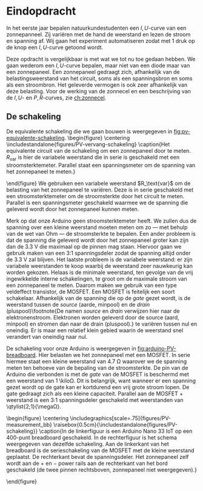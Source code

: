 # Eindopdracht

In het eerste jaar bepalen natuurkundestudenten een $I,U$-curve van een zonnepanneel. Zij variëren met de hand de weerstand en lezen de stroom en spanning af. Wij gaan het experiment automatiseren zodat met 1 druk op de knop een $I,U$-curve getoond wordt. 

Deze opdracht is vergelijkbaar is met wat we tot nu toe gedaan hebben. We gaan wederom een $I,U$-curve bepalen, maar niet van een diode maar van een zonnepaneel. Een zonnepaneel gedraagt zich, afhankelijk van de belastingsweerstand van het circuit, soms als een spanningsbron en soms als een stroombron. Het geleverde vermogen is ook zeer afhankelijk van deze belasting. Voor de werking van de zonnecel en een beschrijving van de $I,U$- en $P,R$-curves, zie [ch:zonnecel](ch:zonnecel).


## De schakeling

De equivalente schakeling die we gaan bouwen is weergegeven in [fig:pv-equivalente-schakeling](fig:pv-equivalente-schakeling).
\begin{figure}
  \centering
  \includestandalone{figures/PV-vervang-schakeling}
  \caption{Het equivalente circuit van de schakeling om een zonnepaneel door te meten. $R_\text{var}$ is hier de variabele weerstand die in serie is geschakeld met een stroomsterktemeter. Parallel staat een spanningsmeter om de spanning van het zonnepaneel te meten.}
  <div id="fig:pv-equivalente-schakeling"></div>
\end{figure}
We gebruiken een variabele weerstand $R_\text{var}$ om de belasting van het zonnepaneel te variëren. Deze is in serie geschakeld met een stroomsterktemeter om de stroomsterkte door het circuit te meten. Parallel is een spanningsmeter geschakeld waarmee we de spanning die geleverd wordt door het zonnepaneel kunnen meten.

Merk op dat onze Arduino geen stroomsterktemeter heeft. We zullen dus de spanning over een kleine weerstand moeten meten om zo &mdash; met behulp van de wet van Ohm &mdash; de stroomsterkte te bepalen. Een ander probleem is dat de spanning die geleverd wordt door het zonnepaneel groter kan zijn dan de 3.3 V die maximaal op de pinnen mag staan. Hiervoor gaan we gebruik maken van een 3:1 spanningsdeler zodat de spanning altijd onder de 3.3 V zal blijven. Het laatste probleem is de variabele weerstand: er zijn variabele weerstanden te koop waarbij de weerstand zeer nauwkeurig kan worden gekozen. Helaas is de minimale weerstand, ten gevolge van de vrij ingewikkelde interne schakelingen, te groot om de maximale stroom van een zonnepaneel te meten. Daarom maken we gebruik van een type veldeffect transistor, de MOSFET. Een MOSFET is feitelijk een soort schakelaar. Afhankelijk van de spanning die op de _gate_ gezet wordt, is de weerstand tussen de _source_ (aarde, minpool) en de _drain_ (pluspool)\footnote{De namen _source_ en _drain_ verwijzen hier naar de elektronenstroom. Elektronen worden geleverd door de source (aard, minpool) en stromen dan naar de drain (pluspool).} te variëren tussen nul en oneindig. Er is maar een relatief klein gebied waarin de weerstand snel verandert van oneindig naar nul.

De schakeling voor onze Arduino is weergegeven in [fig:arduino-PV-breadboard](fig:arduino-PV-breadboard). Hier belasten we het zonnepaneel met een MOSFET. In serie hiermee staat een kleine weerstand van 4.7 &Omega; waarover we de spanning meten ten behoeve van de bepaling van de stroomsterkte. De pin van de Arduino die verbonden is met de _gate_ van de MOSFET is beschermd met een weerstand van 1 \kilo&Omega;. Dit is belangrijk, want wanneer er een spanning gezet wordt op de gate kan er kortdurend een vrij grote stroom lopen. De gate gedraagt zich als een kleine capaciteit. Parallel aan de MOSFET + weerstand is een 3:1 spanningsdeler geschakeld met weerstanden van \qtylist{2;1}{\mega&Omega;}.

\begin{figure}
  \centering
  \includegraphics[scale=.75]{figures/PV-measurement_bb}
  \raisebox{0.5cm}{\includestandalone{figures/PV-schakeling}}
  \caption{In de linkerfiguur is een Arduino Nano 33 IoT op een 400-punt breadboard geschakeld. In de rechterfiguur is het schema weergegeven van dezelfde schakeling. Aan de linkerkant van het breadboard is de serieschakeling van de MOSFET met de kleine weerstand geplaatst. De rechterkant bevat de spanningsdeler. Het zonnepaneel zelf wordt aan de $+$ en $-$ power rails aan de rechterkant van het bord geschakeld (de twee pinnen rechtsboven, zonnepaneel niet weergegeven).}
  <div id="fig:arduino-PV-breadboard"></div>
\end{figure}